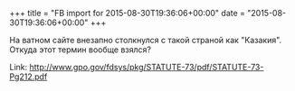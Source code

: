 +++
title = "FB import for 2015-08-30T19:36:06+00:00"
date = "2015-08-30T19:36:06+00:00"
+++

На ватном сайте внезапно столкнулся с такой страной как "Казакия". Откуда этот термин вообще взялся? 


Link: <a href="http://www.gpo.gov/fdsys/pkg/STATUTE-73/pdf/STATUTE-73-Pg212.pdf">http://www.gpo.gov/fdsys/pkg/STATUTE-73/pdf/STATUTE-73-Pg212.pdf</a>
